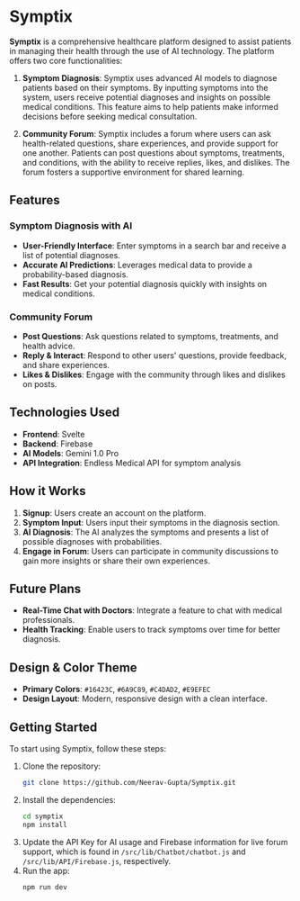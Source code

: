 # Symptix

**Symptix** is a comprehensive healthcare platform designed to assist patients in managing their health through the use of AI technology. The platform offers two core functionalities:

1. **Symptom Diagnosis**: Symptix uses advanced AI models to diagnose patients based on their symptoms. By inputting symptoms into the system, users receive potential diagnoses and insights on possible medical conditions. This feature aims to help patients make informed decisions before seeking medical consultation.

2. **Community Forum**: Symptix includes a forum where users can ask health-related questions, share experiences, and provide support for one another. Patients can post questions about symptoms, treatments, and conditions, with the ability to receive replies, likes, and dislikes. The forum fosters a supportive environment for shared learning.

## Features

### Symptom Diagnosis with AI

- **User-Friendly Interface**: Enter symptoms in a search bar and receive a list of potential diagnoses.
- **Accurate AI Predictions**: Leverages medical data to provide a probability-based diagnosis.
- **Fast Results**: Get your potential diagnosis quickly with insights on medical conditions.

### Community Forum

- **Post Questions**: Ask questions related to symptoms, treatments, and health advice.
- **Reply & Interact**: Respond to other users' questions, provide feedback, and share experiences.
- **Likes & Dislikes**: Engage with the community through likes and dislikes on posts.

## Technologies Used

- **Frontend**: Svelte
- **Backend**: Firebase
- **AI Models**: Gemini 1.0 Pro
- **API Integration**: Endless Medical API for symptom analysis

## How it Works

1. **Signup**: Users create an account on the platform.
2. **Symptom Input**: Users input their symptoms in the diagnosis section.
3. **AI Diagnosis**: The AI analyzes the symptoms and presents a list of possible diagnoses with probabilities.
4. **Engage in Forum**: Users can participate in community discussions to gain more insights or share their own experiences.

## Future Plans

- **Real-Time Chat with Doctors**: Integrate a feature to chat with medical professionals.
- **Health Tracking**: Enable users to track symptoms over time for better diagnosis.

## Design & Color Theme

- **Primary Colors**: `#16423C`, `#6A9C89`, `#C4DAD2`, `#E9EFEC`
- **Design Layout**: Modern, responsive design with a clean interface.

## Getting Started

To start using Symptix, follow these steps:

1. Clone the repository:
   ```bash
   git clone https://github.com/Neerav-Gupta/Symptix.git
   ```
2. Install the dependencies:
   ```bash
   cd symptix
   npm install
   ```
3. Update the API Key for AI usage and Firebase information for live forum support, which is found in `/src/lib/Chatbot/chatbot.js` and `/src/lib/API/Firebase.js`, respectively.
4. Run the app:
   ```bash
   npm run dev
   ```
